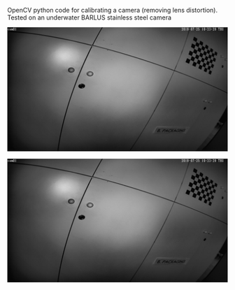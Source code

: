 OpenCV python code for calibrating a camera (removing lens distortion).
Tested on an underwater BARLUS stainless steel camera

![Before](https://github.com/chariskal/camera-calibration/blob/main/img.png)

![After Calibration](https://github.com/chariskal/camera-calibration/blob/main/img.png)
